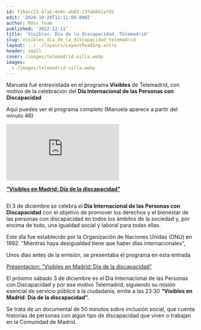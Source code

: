 ```yaml
---
id: f16acc23-07a2-4e9c-ab03-23fab042afd5
edit: '2024-10-20T12:11:00.000Z'
author: MVos Team
published: '2022-12-11'
title: 'Visibles: Día de la discapacidad. Telemadrid'
slug: visibles_dia_de_la_discapacidad_telemadrid
layout: ../../layouts/LayoutReading.astro
header: small
cover: /images/telemadrid-silla.webp
images:
  - /images/telemadrid-silla.webp
---
```


Manuela fué entrevistada en el programa **Visibles** de Telemadrid, con motivo de la celebración del **Día Internacional de las Personas con Discapacidad**


Aquí puedes ver el programa completo (Manuela aparece a partir del minuto 46)


<iframe src='https://players.brightcove.net/104403117001/Lti7DzQ054_default/index.html?videoId=6316122537112' allowfullscreen frameborder=0></iframe>


[**“Visibles en Madrid: Día de la discapacidad”**](https://www.telemadrid.es/programas/visibles/Visibles-Dia-de-la-discapacidad-2-2508669152--20221124115200.html)


<figure><img src="/images/telemadrid-silla.webp" alt=""><figcaption align="left"></figcaption></figure>


El 3 de diciembre se celebra el **Día Internacional de las Personas con Discapacidad** con el objetivo de promover los derechos y el bienestar de las personas con discapacidad en todos los ámbitos de la sociedad y, por encima de todo, una igualdad social y laboral para todas ellas.


Este día fue establecido por la Organización de Naciones Unidas (ONU) en 1992. "Mientras haya desigualdad tiene que haber días internacionales",


Unos días antes de la emisión, se presentaba el programa en esta entrada


[Presentacion: “Visibles en Madrid: Día de la discapacidad”](https://www.telemadrid.es/corporativo/sala-de-prensa/Visibles-en-Madrid-Dia-de-la-discapacidad-0-2509849015--20221128015912.html)


El próximo sábado 3 de diciembre es el Día Internacional de las Personas con Discapacidad y por ese motivo Telemadrid, siguiendo su misión esencial de servicio público a la ciudadanía, emite a las 23:30 **“Visibles en Madrid: Día de la discapacidad”.**


Se trata de un documental de 50 minutos sobre inclusión social, que cuenta historias de personas con algún tipo de discapacidad que viven o trabajan en la Comunidad de Madrid.

